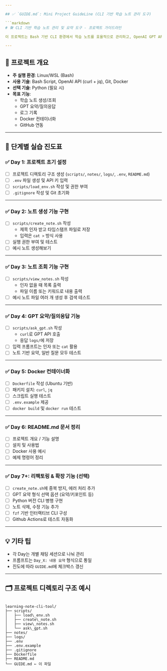```yaml
---

## ✅ `GUIDE.md`: Mini Project GuideLine (CLI 기반 학습 노트 관리 도구)

```markdown
# 🛠️ CLI 기반 학습 노트 관리 및 요약 도구 - 프로젝트 가이드라인

이 프로젝트는 Bash 기반 CLI 환경에서 학습 노트를 효율적으로 관리하고, OpenAI GPT API를 연동하여 요약 및 질의응답 기능을 제공하는 도구를 만드는 것이 목표입니다. 각 단계는 날짜 기반(`Day_1`, `Day_2`, ...)으로 나누어 진행합니다.

---
```


## 📌 프로젝트 개요

- **주 실행 환경**: Linux/WSL (Bash)
- **사용 기술**: Bash Script, OpenAI API (curl + jq), Git, Docker
- **선택 기술**: Python (필요 시)
- **목표 기능**:
  - 학습 노트 생성/조회
  - GPT 요약/질의응답
  - 로그 기록
  - Docker 컨테이너화
  - GitHub 연동

---

## 📅 단계별 실습 진도표

### ✅ Day 1: 프로젝트 초기 설정
- [ ] 프로젝트 디렉토리 구조 생성 (`scripts/`, `notes/`, `logs/`, `.env`, `README.md`)
- [ ] `.env` 파일 생성 및 API 키 입력
- [ ] `scripts/load_env.sh` 작성 및 권한 부여
- [ ] `.gitignore` 작성 및 Git 초기화

---

### ✅ Day 2: 노트 생성 기능 구현
- [ ] `scripts/create_note.sh` 작성
  - 제목 인자 받고 타임스탬프 파일로 저장
  - 입력은 `cat >` 방식 사용
- [ ] 실행 권한 부여 및 테스트
- [ ] 예시 노트 생성해보기

---

### ✅ Day 3: 노트 조회 기능 구현
- [ ] `scripts/view_notes.sh` 작성
  - 인자 없을 때 목록 출력
  - 파일 이름 또는 키워드로 내용 출력
- [ ] 예시 노트 파일 여러 개 생성 후 검색 테스트

---

### ✅ Day 4: GPT 요약/질의응답 기능
- [ ] `scripts/ask_gpt.sh` 작성
  - `curl`로 GPT API 호출
  - 응답 `logs/`에 저장
- [ ] 입력 프롬프트는 인자 또는 `cat` 활용
- [ ] 노트 기반 요약, 일반 질문 모두 테스트

---

### ✅ Day 5: Docker 컨테이너화
- [ ] `Dockerfile` 작성 (Ubuntu 기반)
- [ ] 패키지 설치: `curl`, `jq`
- [ ] 스크립트 실행 테스트
- [ ] `.env.example` 제공
- [ ] `docker build` 및 `docker run` 테스트

---

### ✅ Day 6: README.md 문서 정리
- [ ] 프로젝트 개요 / 기능 설명
- [ ] 설치 및 사용법
- [ ] Docker 사용 예시
- [ ] 예제 명령어 정리

---

### ✅ Day 7+: 리팩토링 & 확장 기능 (선택)
- [ ] `create_note.sh`에 중복 방지, 에러 처리 추가
- [ ] GPT 요약 형식 선택 옵션 (요약/키포인트 등)
- [ ] Python 버전 CLI 병행 구현
- [ ] 노트 삭제, 수정 기능 추가
- [ ] `fzf` 기반 인터랙티브 CLI 구성
- [ ] Github Actions로 테스트 자동화

---

## 💡 기타 팁

- 각 Day는 개별 채팅 세션으로 나눠 관리
- 프롬프트는 `Day_X: 내용 요약` 형식으로 통일
- 진도에 따라 `GUIDE.md`에 체크박스 갱신

---

## 🗂️ 프로젝트 디렉토리 구조 예시

```

learning-note-cli-tool/
├── scripts/
│   ├── load\_env.sh
│   ├── create\_note.sh
│   ├── view\_notes.sh
│   └── ask\_gpt.sh
├── notes/
├── logs/
├── .env
├── .env.example
├── .gitignore
├── Dockerfile
├── README.md
└── GUIDE.md ← 이 파일

```


